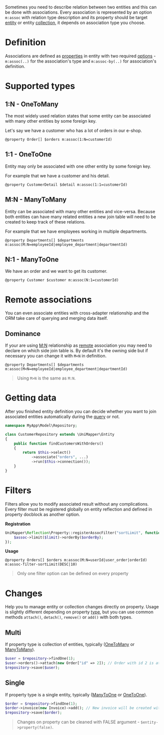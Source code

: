 Sometimes you need to describe relation between two entities and this can be done with associations. Every association is represented by an option `m:assoc` with relation type description and its property should be target [entity](entity) or entity [collection](entity#collection), it depends on association type you choose.

# Definition
Associations are defined as [properties](entity#property) in entity with two required [options](entity#options) - `m:assoc(..)` for the association's type and `m:assoc-by(..)` for association's definition.

# Supported types

## 1:N - OneToMany
The most widely used relation states that some entity can be associated with many other entities by some foreign key.

Let's say we have a customer who has a lot of orders in our e-shop.

`@property Order[] $orders m:assoc(1:N=customerId)`

## 1:1 - OneToOne
Entity may only be associated with one other entity by some foreign key.

For example that we have a customer and his detail.

`@property CustomerDetail $detail m:assoc(1:1=customerId)`

## M:N - ManyToMany
Entity can be associated with many other entities and vice-versa. Because both entities can have many related entities a new join table will need to be created to keep track of these relations.

For example that we have employees working in multiple departments.

`@property Departments[] $departments m:assoc(M:N=employeeId|employee_department|departmentId)`

## N:1 - ManyToOne
We have an order and we want to get its customer.

`@property Customer $customer m:assoc(N:1=customerId)`

# Remote associations

You can even associate entities with cross-adapter relationship and the ORM take care of querying and merging data itself.

## Dominance

If your are using [M:N](#mn---manytomany) relationship as [remote](#remote-associations) association you may need to declare on which side join table is.
By default it's the owning side but if necessary you can change it with `M<N` in definition.

`@property Departments[] $departments m:assoc(M<N=employeeId|employee_department|departmentId)`

> Using `M>N` is the same as `M:N`.

# Getting data
After you finished entity definition you can decide whether you want to join associated entities automatically during the [query](query) or not.

```php
namespace MyApp\Model\Repository;

class CustomerRepository extends \UniMapper\Entity
{
    public function findCustomersWithOrders()
    {
        return $this->select()
            ->associate("orders", ...)
            ->run($this->connection());
    }
}
```

# Filters
Filters allow you to modify associated result without any complications. Every filter must be registered globally on entity reflection and defined in property docblock as another option.

**Registration**

```php
UniMapper\Reflection\Property::registerAssocFilter("sortLimit", function (UniMapper\Association\Multi $assoc, $orderBy = "ASC", $limit = 10) {
    $assoc->limit($limit)->orderBy($orderBy);
});
```

**Usage**

`@property Orders[] $orders m:assoc(M:N=userId|user_order|orderId) m:assoc-filter-sortLimit(DESC|10)`

> Only one filter option can be defined on every property

# Changes
Help you to manage entity or collection changes directly on property. Usage is slightly different depending on property [type](entity#value-type), but you can use common methods `attach()`, `detach()`, `remove()` or `add()` with both types.

## Multi
If property type is collection of entities, typically ([OneToMany](#n---onetomany) or [ManyToMany](#mn---manytomany)).

```php
$user = $repository->findOne(1);
$user->orders()->attach(new Order["id" => 2]); // Order with id 2 is attached to user with id 1 so only one new record in join table will be added after save
$repository->save($user);
```

## Single
If property type is a single entity, typically ([ManyToOne](#n1---manytoone) or [OneToOne](#onetoone)).

```php
$order = $repository->findOne(1);
$order->invoice(new Invoice)->add(); // New invoice will be created with relation to order with id 1 after save
$repository->save($order);
```

> Changes on property can be cleaned with FALSE argument - `$entity->property(false)`.

